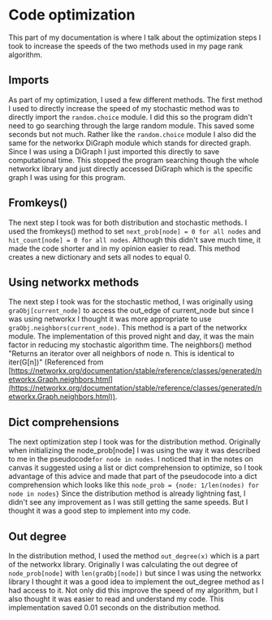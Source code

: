 Code optimization
=================
This part of my documentation is where I talk about the optimization steps I took to increase the speeds of the two 
methods used in my page rank algorithm.

## Imports
As part of my optimization, I used a few different methods. The first method I used to directly increase the speed of my stochastic
method was to directly import the ```random.choice``` module. I did this so the program didn't need to go searching through the
large random module. This saved some seconds but not much. Rather like the ```random.choice``` module I also did the same for the networkx DiGraph
module which stands for directed graph. Since I was using a DiGraph I just imported this directly to save computational time. This stopped the program searching though the whole
networkx library and just directly accessed DiGraph which is the specific graph I was using for this program.


## Fromkeys()
The next step I took was for both distribution and stochastic methods. I used the fromkeys() method to set ```next_prob[node] = 0 for all nodes```
and ```hit_count[node] = 0 for all nodes```. Although this didn't save much time, it made the code shorter and in my opinion easier to read.
This method creates a new dictionary and sets all nodes to equal 0.

## Using networkx methods
The next step I took was for the stochastic method, I was originally using ```graObj[current_node]``` to access the out_edge of current_node
but since I was using networkx I thought it was more appropriate to use ```graObj.neighbors(current_node)```. This method is a part of
the networkx module. The implementation of this proved night and day, it was the main factor in reducing my stochastic 
algorithm time. The neighbors() method "Returns an iterator over all neighbors of node n. This is identical to iter(G[n])" (Referenced from 
 [https://networkx.org/documentation/stable/reference/classes/generated/networkx.Graph.neighbors.html](https://networkx.org/documentation/stable/reference/classes/generated/networkx.Graph.neighbors.html)).

## Dict comprehensions
The next optimization step I took was for the distribution method. Originally when initializing the node_prob[node] I was 
using the way it was described to me in the pseudocode```for node in nodes```. I noticed that in the notes on canvas it suggested using a list or dict 
comprehension to optimize, so I took advantage of this advice and made that part of the pseudocode into a dict comprehension which
looks like this ```node_prob = {node: 1/len(nodes) for node in nodes}```
Since the distribution method is already lightning fast, I didn't see any improvement as I was still getting the same
speeds. But I thought it was a good step to implement into my code.

## Out degree
In the distribution method, I used the method ```out_degree(x)``` which is a part of the networkx library. Originally I was calculating
the out degree of ```node_prob[node]``` with ```len(graObj[node])``` but since I was using the networkx library I thought it was a good idea to
implement the out_degree method as I had access to it. Not only did this improve the speed of my algorithm, but I also 
thought it was easier to read and understand my code. This implementation saved 0.01 seconds on the distribution method.
